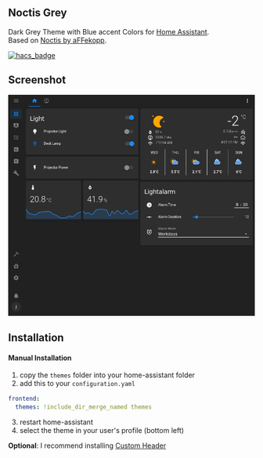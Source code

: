 ## Noctis Grey

Dark Grey Theme with Blue accent Colors for [Home Assistant](https://www.home-assistant.io).  
Based on [Noctis by aFFekopp](https://github.com/aFFekopp/noctis).

[![hacs_badge](https://img.shields.io/badge/HACS-Custom-orange.svg?style=for-the-badge)](https://github.com/custom-components/hacs)

## Screenshot

![](https://raw.githubusercontent.com/chaptergy/noctis-grey/master/img/screenshot1.png)

## Installation

<!-- #### HACS

1. Go to the Community Store.
2. Search for `Noctis Grey`.
3. Navigate to `Noctis Grey`.
4. Press Install. -->

#### Manual Installation

1. copy the `themes` folder into your home-assistant folder
2. add this to your `configuration.yaml`

```yaml
frontend:
  themes: !include_dir_merge_named themes
```

3. restart home-assistant
4. select the theme in your user's profile (bottom left)

**Optional**: I recommend installing [Custom Header](https://github.com/maykar/custom-header)
